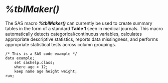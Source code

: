 # _%tblMaker()_

The SAS macro **_%tblMaker()_** can currently be used to create summary tables in the form of a standard **Table 1** seen in medical journals. This macro automatically detects categorical/continuous variables, calculates appropriate descriptive statistics, reports data missingness, and performs appropriate statistical tests across column groupings. 

```sas
/* This is a SAS code example */
data example;
    set sashelp.class;
    where age > 12;
    keep name age height weight;
run;
```
